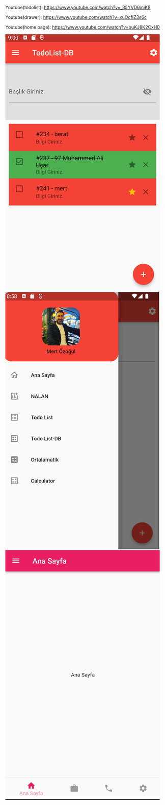 Youtube(todolist): https://www.youtube.com/watch?v=_35YVD6miK8

Youtube(drawer): https://www.youtube.com/watch?v=xuOcfIZ3s6c

Youtube(home page): https://www.youtube.com/watch?v=ouKJ8K2CxH0
<div>
  <img src="https://github.com/ozogulmert7/Flutter-Drawer/blob/main/Screenshot_2.png">
  <img src="https://github.com/ozogulmert7/Flutter-Drawer/blob/main/Screenshot_1.PNG">
  <img src="https://github.com/ozogulmert7/Flutter-Drawer/blob/main/Screenshot_3.png">
</div>



